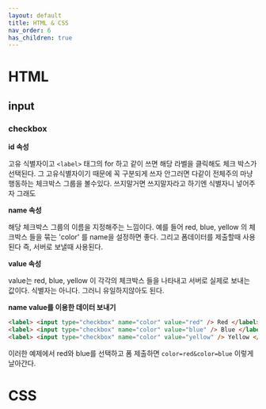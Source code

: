 ```yaml
---
layout: default
title: HTML & CSS
nav_order: 6
has_children: true
---
```


# HTML

## input

### checkbox

**id 속성**

고유 식별자이고 `<label>` 태그의 for 하고 같이 쓰면 해당 라벨을 클릭해도 체크 박스가 선택된다. 그 고유식별자이기 때문에 꼭 구분되게 쓰자 안그러면 다같이 전체주의 마냥 행동하는 체크박스 그룹을 볼수있다. 쓰지말거면 쓰지말자라고 하기엔 식별자니 넣어주자 그래도

**name 속성**

해당 체크박스 그룹의 이름을 지정해주는 느낌이다. 예를 들어 red, blue, yellow 의 체크박스 들을 묶는 'color' 를 name을 설정하면 좋다. 그리고 폼데이터를 제출할때 사용된다 즉, 서버로 보낼때 사용된다.

**value 속성**

value는 red, blue, yellow 이 각각의 체크박스 들을 나타내고 서버로 실제로 보내는 값이다. 식별자는 아니다. 그러니 유일하지않아도 된다.

**name value를 이용한 데이터 보내기**

```html
<label> <input type="checkbox" name="color" value="red" /> Red </label>
<label> <input type="checkbox" name="color" value="blue" /> Blue </label>
<label> <input type="checkbox" name="color" value="yellow" /> Yellow </label>
```

이러한 예제에서 red와 blue를 선택하고 폼 제출하면 `color=red&color=blue` 이렇게 날아간다.

# CSS

